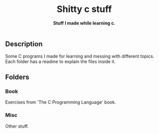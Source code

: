 <div align="center">
<h1>Shitty c stuff</h1>
<b>Stuff I made while learning c.</b>
</div><br>

## Description
Some C programs I made for learning and messing with different topics.  
Each folder has a readme to explain the files inside it.

## Folders
### Book
Exercises from 'The C Programming Language' book.

### Misc
Other stuff.
